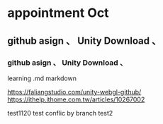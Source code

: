 # appointment Oct
## github asign 、 Unity Download 、
### github asign 、 Unity Download 、
learning .md markdown 

https://faliangstudio.com/unity-webgl-github/
https://ithelp.ithome.com.tw/articles/10267002

test1120
test conflic by branch test2

